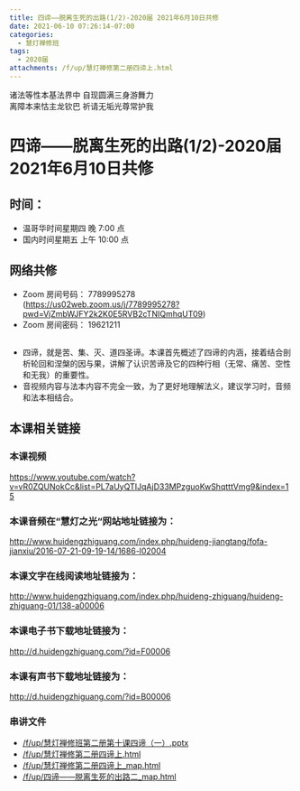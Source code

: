 ```yaml
---
title: 四谛——脱离生死的出路(1/2)-2020届 2021年6月10日共修
date: 2021-06-10 07:26:14-07:00
categories:
  - 慧灯禅修班
tags:
  - 2020届
attachments: /f/up/慧灯禅修第二册四谛上.html
---
```

诸法等性本基法界中 自现圆满三身游舞力  
离障本来怙主龙钦巴 祈请无垢光尊常护我

# 四谛——脱离生死的出路(1/2)-2020届 2021年6月10日共修

## 时间：
  - 温哥华时间星期四 晚 7:00 点
  - 国内时间星期五 上午 10:00 点

## 网络共修
  - Zoom 房间号码： 7789995278 (<https://us02web.zoom.us/j/7789995278?pwd=VjZmbWJFY2k2K0E5RVB2cTNIQmhqUT09>)
  - Zoom 房间密码： 19621211

## 

- 四谛，就是苦、集、灭、道四圣谛。本课首先概述了四谛的内涵，接着结合剖析轮回和涅槃的因与果，讲解了认识苦谛及它的四种行相（无常、痛苦、空性和无我）的重要性。
- 音视频内容与法本内容不完全一致，为了更好地理解法义，建议学习时，音频和法本相结合。

## 本课相关链接

### 本课视频

<https://www.youtube.com/watch?v=vR0ZQUNokCc&list=PL7aUyQTIJqAjD33MPzguoKwShqtttVmg9&index=15>

### 本课音频在“慧灯之光“网站地址链接为：

<http://www.huidengzhiguang.com/index.php/huideng-jiangtang/fofa-jianxiu/2016-07-21-09-19-14/1686-l02004>

### 本课文字在线阅读地址链接为：

<http://www.huidengzhiguang.com/index.php/huideng-zhiguang/huideng-zhiguang-01/138-a00006>

### 本课电子书下载地址链接为：

<http://d.huidengzhiguang.com/?id=F00006>

### 本课有声书下载地址链接为：

<http://d.huidengzhiguang.com/?id=B00006>

### 串讲文件

- [/f/up/慧灯禅修班第二册第十课四谛（一）.pptx](https://s3.ca-central-1.wasabisys.com/hddata/f.huidengchanxiu.net/hdv/f/up/慧灯禅修班第二册第十课四谛（一）.pptx)
- [/f/up/慧灯禅修第二册四谛上.html](https://s3.ca-central-1.wasabisys.com/hddata/f.huidengchanxiu.net/hdv/f/up/慧灯禅修第二册四谛上.html)
- [/f/up/慧灯禅修第二册四谛上_map.html](https://s3.ca-central-1.wasabisys.com/hddata/f.huidengchanxiu.net/hdv/f/up/慧灯禅修第二册四谛上_map.html)
- [/f/up/四谛——脱离生死的出路二_map.html](https://s3.ca-central-1.wasabisys.com/hddata/f.huidengchanxiu.net/hdv/f/up/四谛——脱离生死的出路二_map.html)